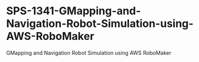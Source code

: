 # SPS-1341-GMapping-and-Navigation-Robot-Simulation-using-AWS-RoboMaker
GMapping and Navigation Robot Simulation using AWS RoboMaker
